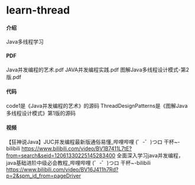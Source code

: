 # learn-thread

#### 介绍
Java多线程学习

#### PDF
Java并发编程的艺术.pdf
JAVA并发编程实践.pdf
图解Java多线程设计模式-第2版.pdf

#### 代码
code1是《Java并发编程的艺术》的源码
ThreadDesignPatterns是《图解Java多线程设计模式》第1版的源码

#### 视频
【狂神说Java】JUC并发编程最新版通俗易懂_哔哩哔哩 (゜-゜)つロ 干杯~-bilibili
https://www.bilibili.com/video/BV1B7411L7tE?from=search&seid=12061330225145283400
全面深入学习java并发编程，java基础进阶中级必会教程_哔哩哔哩 (゜-゜)つロ 干杯~-bilibili
https://www.bilibili.com/video/BV16J411h7Rd?p=2&spm_id_from=pageDriver